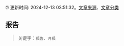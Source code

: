 :alarm_clock: 更新时间: 2024-12-13 03:51:32。[文章来源](/README.md)、[文章分类](/TAGS.md)

## 报告


> 关键字：`报告`、`月报`



